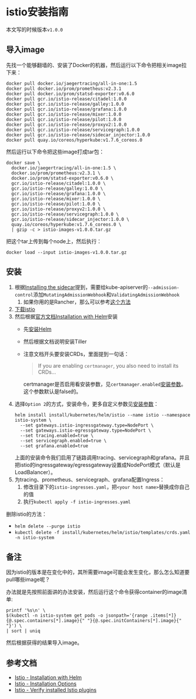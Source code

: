 # istio安装指南

本文写的时候版本`v1.0.0`

## 导入image

先找一个能够翻墙的、安装了Docker的机器，然后运行以下命令把相关image拉下来：

```
docker pull docker.io/jaegertracing/all-in-one:1.5
docker pull docker.io/prom/prometheus:v2.3.1
docker pull docker.io/prom/statsd-exporter:v0.6.0
docker pull gcr.io/istio-release/citadel:1.0.0
docker pull gcr.io/istio-release/galley:1.0.0
docker pull gcr.io/istio-release/grafana:1.0.0
docker pull gcr.io/istio-release/mixer:1.0.0
docker pull gcr.io/istio-release/pilot:1.0.0
docker pull gcr.io/istio-release/proxyv2:1.0.0
docker pull gcr.io/istio-release/servicegraph:1.0.0
docker pull gcr.io/istio-release/sidecar_injector:1.0.0
docker pull quay.io/coreos/hyperkube:v1.7.6_coreos.0
```

然后运行以下命令把这些image打成tar包：

```
docker save \
  docker.io/jaegertracing/all-in-one:1.5 \
  docker.io/prom/prometheus:v2.3.1 \
  docker.io/prom/statsd-exporter:v0.6.0 \
  gcr.io/istio-release/citadel:1.0.0 \
  gcr.io/istio-release/galley:1.0.0 \
  gcr.io/istio-release/grafana:1.0.0 \
  gcr.io/istio-release/mixer:1.0.0 \
  gcr.io/istio-release/pilot:1.0.0 \
  gcr.io/istio-release/proxyv2:1.0.0 \
  gcr.io/istio-release/servicegraph:1.0.0 \
  gcr.io/istio-release/sidecar_injector:1.0.0 \
  quay.io/coreos/hyperkube:v1.7.6_coreos.0 \
  | gzip -c > istio-images-v1.0.0.tar.gz
```

把这个tar上传到每个node上，然后执行：

```
docker load --input istio-images-v1.0.0.tar.gz
```

## 安装

1. 根据[Installing the sidecar][istio-sidecar-injection]提到，需要给kube-apiserver的`--admission-control`添加`MutatingAdmissionWebhook`和`ValidatingAdmissionWebhook`
   1. 如果你用的是Rancher，那么可以参考[这个方法](../../../installation-guide/rancher2.0/admission-control.md)
1. [下载istio][download-istio]
1. 然后根据[官方文档Installation with Helm][istio-helm-install]安装
   * 先[安装Helm](../helm/README.md)
   * 然后根据文档说明安装Tiller
   * 注意文档开头要安装CRDs，里面提到一句话：
     > If you are enabling `certmanager`, you also need to install its CRDs...
     
     certmanager是否启用看安装参数，见`certmanager.enabled`[安装参数][istio-install-options]。这个参数默认是false的。
1. 选择`Option 2`的方式，安装命令，更多自定义参数见[安装参数][istio-install-options]：
   ```
   helm install install/kubernetes/helm/istio --name istio --namespace istio-system \
     --set gateways.istio-ingressgateway.type=NodePort \
     --set gateways.istio-egressgateway.type=NodePort \
     --set tracing.enabled=true \
     --set servicegraph.enabled=true \
     --set grafana.enabled=true
   ```
   上面的安装命令我们启用了链路调用tracing、servicegraph和grafana。并且把istio的ingressgateway/egressgateway设置成NodePort模式（默认是LoadBalancer）。
1. 为tracing、prometheus、servicegraph、grafana配置Ingress：
   1. 修改目录下的`istio-ingresses.yaml`，把`<your host name>`替换成你自己的值
   1. 执行`kubectl apply -f istio-ingresses.yaml`

删除istio的方法：

* `helm delete --purge istio`
* `kubectl delete -f install/kubernetes/helm/istio/templates/crds.yaml -n istio-system`

## 备注

因为istio的版本是在变化中的，其所需要image可能会发生变化，那么怎么知道要pull哪些image呢？

办法就是先按照前面讲的办法安装，然后运行这个命令获得container的image清单:

```
printf '%s\n' \
$(kubectl -n istio-system get pods -o jsonpath='{range .items[*]}{@.spec.containers[*].image}{" "}{@.spec.initContainers[*].image}{" "}') \
| sort | uniq
```

然后根据获得的结果导入image。

## 参考文档

* [Istio - Installation with Helm][istio-helm-install]
* [Istio - Installation Options][istio-install-options]
* [Istio - Verify installed Istio plugins][istio-plugins]

[istio-helm-install]: https://istio.io/docs/setup/kubernetes/helm-install/
[download-istio]: https://istio.io/docs/setup/kubernetes/download-release/
[istio-sidecar-injection]: https://istio.io/docs/setup/kubernetes/sidecar-injection/
[istio-install-helm-tiller]: https://istio.io/docs/setup/kubernetes/helm-install/#option-2-install-with-helm-and-tiller-via-helm-install
[istio-install-options]: https://istio.io/docs/reference/config/installation-options/
[istio-plugins]: https://istio.io/docs/setup/kubernetes/quick-start-gke-dm/#verify-installed-istio-plugins
